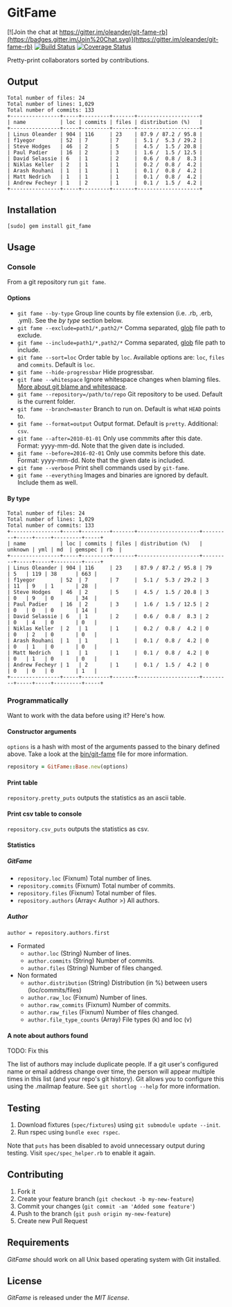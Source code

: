 # GitFame
[![Join the chat at https://gitter.im/oleander/git-fame-rb](https://badges.gitter.im/Join%20Chat.svg)](https://gitter.im/oleander/git-fame-rb)
[![Build Status](https://travis-ci.org/oleander/git-fame-rb.svg?branch=master)](https://travis-ci.org/oleander/git-fame-rb)
[![Coverage Status](https://coveralls.io/repos/oleander/git-fame-rb/badge.svg?branch=master&service=github)](https://coveralls.io/github/oleander/git-fame-rb?branch=master)

Pretty-print collaborators sorted by contributions.

## Output

```
Total number of files: 24
Total number of lines: 1,029
Total number of commits: 133
+----------------+-----+---------+-------+--------------------+
| name           | loc | commits | files | distribution (%)   |
+----------------+-----+---------+-------+--------------------+
| Linus Oleander | 904 | 116     | 23    | 87.9 / 87.2 / 95.8 |
| f1yegor        | 52  | 7       | 7     |  5.1 /  5.3 / 29.2 |
| Steve Hodges   | 46  | 2       | 5     |  4.5 /  1.5 / 20.8 |
| Paul Padier    | 16  | 2       | 3     |  1.6 /  1.5 / 12.5 |
| David Selassie | 6   | 1       | 2     |  0.6 /  0.8 /  8.3 |
| Niklas Keller  | 2   | 1       | 1     |  0.2 /  0.8 /  4.2 |
| Arash Rouhani  | 1   | 1       | 1     |  0.1 /  0.8 /  4.2 |
| Matt Nedrich   | 1   | 1       | 1     |  0.1 /  0.8 /  4.2 |
| Andrew Fecheyr | 1   | 2       | 1     |  0.1 /  1.5 /  4.2 |
+----------------+-----+---------+-------+--------------------+
```

## Installation

`[sudo] gem install git_fame`

## Usage

### Console

From a git repository run `git fame`.

#### Options

- `git fame --by-type` Group line counts by file extension (i.e. .rb, .erb, .yml). See the *by type* section below.
- `git fame --exclude=path1/*,path2/*` Comma separated, [glob](https://en.wikipedia.org/wiki/Glob_(programming)) file path to exclude.
- `git fame --include=path1/*,path2/*` Comma separated, [glob](https://en.wikipedia.org/wiki/Glob_(programming)) file path to include.
- `git fame --sort=loc` Order table by `loc`. Available options are: `loc`, `files` and `commits`. Default is `loc`.
- `git fame --hide-progressbar` Hide progressbar.
- `git fame --whitespace` Ignore whitespace changes when blaming files. [More about git blame and whitespace](https://coderwall.com/p/x8xbnq/git-don-t-blame-people-for-changing-whitespaces-or-moving-code).
- `git fame --repository=/path/to/repo` Git repository to be used. Default is the current folder.
- `git fame --branch=master` Branch to run on. Default is what `HEAD` points to.
- `git fame --format=output` Output format. Default is `pretty`. Additional: `csv`.
- `git fame --after=2010-01-01` Only use commmits after this date. Format: yyyy-mm-dd. Note that the given date is included.
- `git fame --before=2016-02-01` Only use commits before this date. Format: yyyy-mm-dd. Note that the given date is included.
- `git fame --verbose` Print shell commands used by `git-fame`.
- `git fame --everything` Images and binaries are ignored by default. Include them as well.

#### By type

```
Total number of files: 24
Total number of lines: 1,029
Total number of commits: 133
+----------------+-----+---------+-------+--------------------+---------+-----+-----+---------+-----+
| name           | loc | commits | files | distribution (%)   | unknown | yml | md  | gemspec | rb  |
+----------------+-----+---------+-------+--------------------+---------+-----+-----+---------+-----+
| Linus Oleander | 904 | 116     | 23    | 87.9 / 87.2 / 95.8 | 79      | 5   | 119 | 38      | 663 |
| f1yegor        | 52  | 7       | 7     |  5.1 /  5.3 / 29.2 | 3       | 11  | 9   | 1       | 28  |
| Steve Hodges   | 46  | 2       | 5     |  4.5 /  1.5 / 20.8 | 3       | 0   | 9   | 0       | 34  |
| Paul Padier    | 16  | 2       | 3     |  1.6 /  1.5 / 12.5 | 2       | 0   | 0   | 0       | 14  |
| David Selassie | 6   | 1       | 2     |  0.6 /  0.8 /  8.3 | 2       | 0   | 4   | 0       | 0   |
| Niklas Keller  | 2   | 1       | 1     |  0.2 /  0.8 /  4.2 | 0       | 0   | 2   | 0       | 0   |
| Arash Rouhani  | 1   | 1       | 1     |  0.1 /  0.8 /  4.2 | 0       | 0   | 1   | 0       | 0   |
| Matt Nedrich   | 1   | 1       | 1     |  0.1 /  0.8 /  4.2 | 0       | 0   | 1   | 0       | 0   |
| Andrew Fecheyr | 1   | 2       | 1     |  0.1 /  1.5 /  4.2 | 0       | 0   | 0   | 0       | 1   |
+----------------+-----+---------+-------+--------------------+---------+-----+-----+---------+-----+
```

### Programmatically

Want to work with the data before using it? Here's how.

#### Constructor arguments

`options` is a hash with most of the arguments passed to the binary defined above.
Take a look at the [bin/git-fame](bin/git-fame) file for more information.

``` ruby
repository = GitFame::Base.new(options)
```

#### Print table

`repository.pretty_puts` outputs the statistics as an ascii table.


#### Print csv table to console

`repository.csv_puts` outputs the statistics as csv.

#### Statistics

##### GitFame

- `repository.loc` (Fixnum) Total number of lines.
- `repository.commits` (Fixnum) Total number of commits.
- `repository.files` (Fixnum) Total number of files.
- `repository.authors` (Array< Author >) All authors.

##### Author

`author = repository.authors.first`

- Formated
  - `author.loc` (String) Number of lines.
  - `author.commits` (String) Number of commits.
  - `author.files` (String) Number of files changed.
- Non formated
  - `author.distribution` (String) Distribution (in %) between users (loc/commits/files)
  - `author.raw_loc` (Fixnum) Number of lines.
  - `author.raw_commits` (Fixnum) Number of commits.
  - `author.raw_files` (Fixnum) Number of files changed.
  - `author.file_type_counts` (Array) File types (k) and loc (v)

#### A note about authors found

TODO: Fix this

The list of authors may include duplicate people. If a git user's configured name or email address change over time, the person will appear multiple times in this list (and your repo's git history). Git allows you to configure this using the .mailmap feature. See ````git shortlog --help```` for more information.

## Testing

1. Download fixtures (`spec/fixtures`) using `git submodule update --init`.
2. Run rspec using `bundle exec rspec`.

Note that `puts` has been disabled to avoid unnecessary output during testing.
Visit `spec/spec_helper.rb` to enable it again.

## Contributing

1. Fork it
2. Create your feature branch (`git checkout -b my-new-feature`)
3. Commit your changes (`git commit -am 'Added some feature'`)
4. Push to the branch (`git push origin my-new-feature`)
5. Create new Pull Request

## Requirements

*GitFame* should work on all Unix based operating system with Git installed.

## License

*GitFame* is released under the *MIT license*.